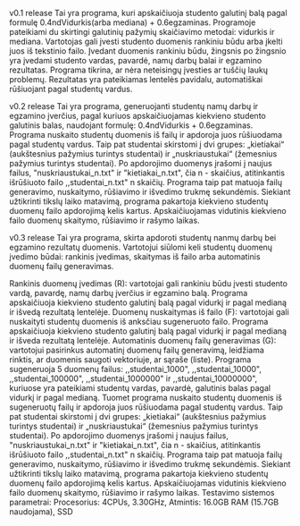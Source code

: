 v0.1 release
Tai yra programa, kuri apskaičiuoja studento galutinį balą pagal formulę 0.4ndVidurkis(arba mediana) + 0.6egzaminas. Programoje pateikiami du skirtingi galutinių pažymių skaičiavimo metodai: vidurkis ir mediana. Vartotojas gali įvesti studento duomenis rankiniu būdu arba įkelti juos iš tekstinio failo. Įvedant duomenis rankiniu būdu, žingsnis po žingsnio yra įvedami studento vardas, pavardė, namų darbų balai ir egzamino rezultatas. Programa tikrina, ar nėra neteisingų įvesties ar tuščių laukų problemų. Rezultatas yra pateikiamas lentelės pavidalu, automatiškai rūšiuojant pagal studentų vardus.

v0.2 release
Tai yra programa, generuojanti studentų namų darbų ir egzamino įverčius, pagal kuriuos apskaičiuojamas kiekvieno studento galutinis balas, naudojant formulę: 0.4ndVidurkis + 0.6egzaminas. Programa nuskaito studentų duomenis iš failų ir apdoroja juos rūšiuodama pagal studentų vardus. Taip pat studentai skirstomi į dvi grupes: „kietiakai“ (aukštesnius pažymius turintys studentai) ir „nuskriaustukai“ (žemesnius pažymius turintys studentai). Po apdorojimo duomenys įrašomi į naujus failus, "nuskriaustukai_n.txt" ir "kietiakai_n.txt", čia n - skaičius, atitinkantis išrūšiuoto failo ,,studentai_n.txt" n skaičių. Programa taip pat matuoja failų generavimo, nuskaitymo, rūšiavimo ir išvedimo trukmę sekundėmis. Siekiant užtikrinti tikslų laiko matavimą, programa pakartoja kiekvieno studentų duomenų failo apdorojimą kelis kartus. Apskaičiuojamas vidutinis kiekvieno failo duomenų skaitymo, rūšiavimo ir rašymo laikas.

v0.3 release
Tai yra programa, skirta apdoroti studentų nanmų darbų bei egzamino rezultatų duomenis. Vartotojui siūlomi keli studentų duomenų įvedimo būdai: rankinis įvedimas, skaitymas iš failo arba automatinis duomenų failų generavimas.

Rankinis duomenų įvedimas (R): vartotojai gali rankiniu būdu įvesti studento vardą, pavardę, namų darbų įverčius ir egzamino balą. Programa apskaičiuoja kiekvieno studento galutinį balą pagal vidurkį ir pagal medianą ir išvedą rezultatą lentelėje.
Duomenų nuskaitymas iš failo (F): vartotojai gali nuskaityti studentų duomenis iš anksčiau sugeneruoto failo. Programa apskaičiuoja kiekvieno studento galutinį balą pagal vidurkį ir pagal medianą ir išveda rezultatą lentelėje.
Automatinis duomenų failų generavimas (G): vartotojui pasirinkus automatinį duomenų failų generavimą, leidžiama rinktis, ar duomenis saugoti vektoriuje, ar sąraše (liste). Programa sugeneruoja 5 duomenų failus: ,,studentai_1000", ,,studentai_10000", ,,studentai_100000", ,,studentai_1000000" ir ,,studentai_10000000", kuriuose yra pateikiami studentų vardas, pavardė, galutinis balas pagal vidurkį ir pagal medianą. Tuomet programa nuskaito studentų duomenis iš sugeneruotų failų ir apdoroja juos rūšiuodama pagal studentų vardus. Taip pat studentai skirstomi į dvi grupes: „kietiakai“ (aukštesnius pažymius turintys studentai) ir „nuskriaustukai“ (žemesnius pažymius turintys studentai). Po apdorojimo duomenys įrašomi į naujus failus, "nuskriaustukai_n.txt" ir "kietiakai_n.txt", čia n - skaičius, atitinkantis išrūšiuoto failo ,,studentai_n.txt" n skaičių. Programa taip pat matuoja failų generavimo, nuskaitymo, rūšiavimo ir išvedimo trukmę sekundėmis. Siekiant užtikrinti tikslų laiko matavimą, programa pakartoja kiekvieno studentų duomenų failo apdorojimą kelis kartus. Apskaičiuojamas vidutinis kiekvieno failo duomenų skaitymo, rūšiavimo ir rašymo laikas.
Testavimo sistemos parametrai: Procesorius: 4CPUs, 3.30GHz, Atmintis: 16.0GB RAM (15.7GB naudojama), SSD

